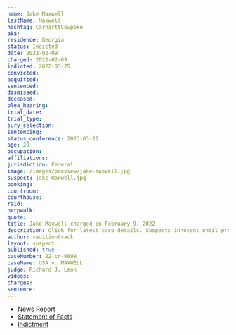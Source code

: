 ```yaml
---
name: Jake Maxwell
lastName: Maxwell
hashtag: CarharttCowpoke
aka:
residence: Georgia
status: Indicted
date: 2022-02-09
charged: 2022-02-09
indicted: 2022-03-25
convicted:
acquitted:
sentenced:
dismissed:
deceased:
plea_hearing:
trial_date:
trial_type:
jury_selection:
sentencing:
status_conference: 2023-03-22
age: 20
occupation:
affiliations:
jurisdiction: Federal
image: /images/preview/jake-maxwell.jpg
suspect: jake-maxwell.jpg
booking:
courtroom:
courthouse:
raid:
perpwalk:
quote:
title: Jake Maxwell charged on February 9, 2022
description: Click for latest case details. Suspects innocent until proven guilty.
author: seditiontrack
layout: suspect
published: true
caseNumber: 22-cr-0099
caseName: USA v. MAXWELL
judge: Richard J. Leon
videos:
charges:
sentence:
---
```

- [News Report](https://www.wgauradio.com/news/athens-man-is-latest-to-be-arrested-january-6-capitol-riot/DA44XZG34FA23CGVVGMPPP6CSI/)
- [Statement of Facts](https://www.justice.gov/usao-dc/case-multi-defendant/file/1473291/download)
- [Indictment](https://extremism.gwu.edu/sites/g/files/zaxdzs2191/f/Jake%20Maxwell%20Indictment.pdf)
